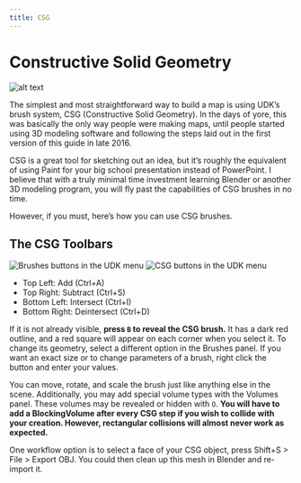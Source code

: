 ```yaml
---
title: CSG
---
```


# Constructive Solid Geometry

![alt text](/images/udk/basics/comparison_textures.png "You vs the map she tells you not to worry about")

The simplest and most straightforward way to build a map is using UDK’s brush system, CSG (Constructive Solid Geometry). In the days of yore, this was basically the only way people were making maps, until people started using 3D modeling software and following the steps laid out in the first version of this guide in late 2016.

CSG is a great tool for sketching out an idea, but it’s roughly the equivalent of using Paint for your big school presentation instead of PowerPoint. I believe that with a truly minimal time investment learning Blender or another 3D modeling program, you will fly past the capabilities of CSG brushes in no time.

However, if you must, here’s how you can use CSG brushes.

## The CSG Toolbars

![Brushes buttons in the UDK menu](/images/udk/essential/ui_editor_brushes.png)
![CSG buttons in the UDK menu](/images/udk/essential/ui_editor_csg.png)

- Top Left: Add (Ctrl+A)
- Top Right: Subtract (Ctrl+S)
- Bottom Left: Intersect (Ctrl+I)
- Bottom Right: Deintersect (Ctrl+D)

If it is not already visible, **press `B` to reveal the CSG brush.** It has a dark red outline, and a red square will appear on each corner when you select it. To change its geometry, select a different option in the Brushes panel. If you want an exact size or to change parameters of a brush, right click the button and enter your values.

You can move, rotate, and scale the brush just like anything else in the scene. Additionally, you may add special volume types with the Volumes panel. These volumes may be revealed or hidden with `O`. **You will have to add a BlockingVolume after every CSG step if you wish to collide with your creation. However, rectangular collisions will almost never work as expected.**

One workflow option is to select a face of your CSG object, press Shift+S > File > Export OBJ. You could then clean up this mesh in Blender and re-import it.
